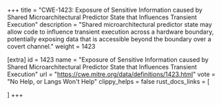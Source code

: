 +++
title = "CWE-1423: Exposure of Sensitive Information caused by Shared Microarchitectural Predictor State that Influences Transient Execution"
description	= "Shared microarchitectural predictor state may allow code to influence transient execution across a hardware boundary, potentially exposing data that is accessible beyond the boundary over a covert channel."
weight = 1423

[extra]
id = 1423
name = "Exposure of Sensitive Information caused by Shared Microarchitectural Predictor State that Influences Transient Execution"
url = "https://cwe.mitre.org/data/definitions/1423.html"
vote = "No Help, or Langs Won't Help"
clippy_helps = false
rust_docs_links = [
	
]
+++


